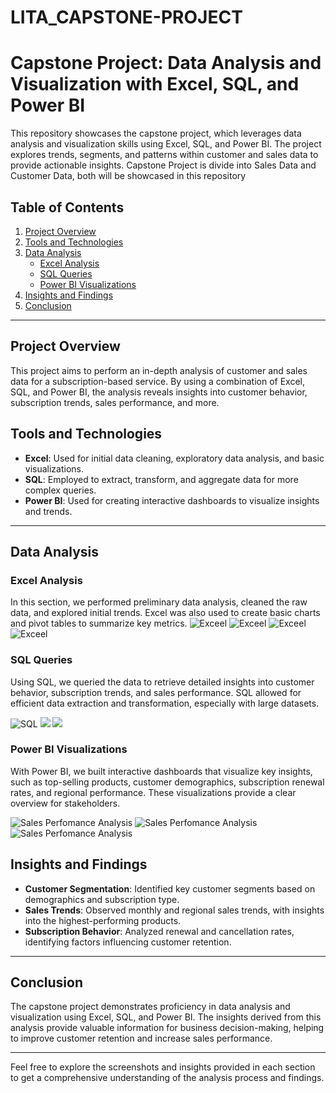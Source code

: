 # LITA_CAPSTONE-PROJECT
# Capstone Project: Data Analysis and Visualization with Excel, SQL, and Power BI

This repository showcases the capstone project, which leverages data analysis and visualization skills using Excel, SQL, and Power BI. The project explores trends, segments, and patterns within customer and sales data to provide actionable insights.
Capstone Project is divide into Sales Data and Customer Data, both will be showcased in this repository 

## Table of Contents
1. [Project Overview](#project-overview)
2. [Tools and Technologies](#tools-and-technologies)
3. [Data Analysis](#data-analysis)
   - [Excel Analysis](#excel-analysis)
   - [SQL Queries](#sql-queries)
   - [Power BI Visualizations](#power-bi-visualizations)
4. [Insights and Findings](#insights-and-findings)
5. [Conclusion](#conclusion)

---

## Project Overview

This project aims to perform an in-depth analysis of customer and sales data for a subscription-based service. By using a combination of Excel, SQL, and Power BI, the analysis reveals insights into customer behavior, subscription trends, sales performance, and more.

## Tools and Technologies

- **Excel**: Used for initial data cleaning, exploratory data analysis, and basic visualizations.
- **SQL**: Employed to extract, transform, and aggregate data for more complex queries.
- **Power BI**: Used for creating interactive dashboards to visualize insights and trends.

---

## Data Analysis

### Excel Analysis

In this section, we performed preliminary data analysis, cleaned the raw data, and explored initial trends. Excel was also used to create basic charts and pivot tables to summarize key metrics.
![Exceel](Images/Excel1.jpg)
![Exceel](Images/Excel2.jpg)
![Exceel](Images/PIVOT1.jpg)
![Exceel](Images/PIVOT2.jpg)


### SQL Queries

Using SQL, we queried the data to retrieve detailed insights into customer behavior, subscription trends, and sales performance. SQL allowed for efficient data extraction and transformation, especially with large datasets.

![SQL](Images/SQL1.jpg)
![](Images/SQL2.jpg)
![](Images/SQL3.jpg)

### Power BI Visualizations

With Power BI, we built interactive dashboards that visualize key insights, such as top-selling products, customer demographics, subscription renewal rates, and regional performance. These visualizations provide a clear overview for stakeholders.

![Sales Perfomance Analysis](Images/Saleperformance.jpg)
![Sales Perfomance Analysis](Images/Subscription1.jpg)
![Sales Perfomance Analysis](Images/Subscription2.jpg)

## Insights and Findings

- **Customer Segmentation**: Identified key customer segments based on demographics and subscription type.
- **Sales Trends**: Observed monthly and regional sales trends, with insights into the highest-performing products.
- **Subscription Behavior**: Analyzed renewal and cancellation rates, identifying factors influencing customer retention.

---

## Conclusion

The capstone project demonstrates proficiency in data analysis and visualization using Excel, SQL, and Power BI. The insights derived from this analysis provide valuable information for business decision-making, helping to improve customer retention and increase sales performance.

---

Feel free to explore the screenshots and insights provided in each section to get a comprehensive understanding of the analysis process and findings.
